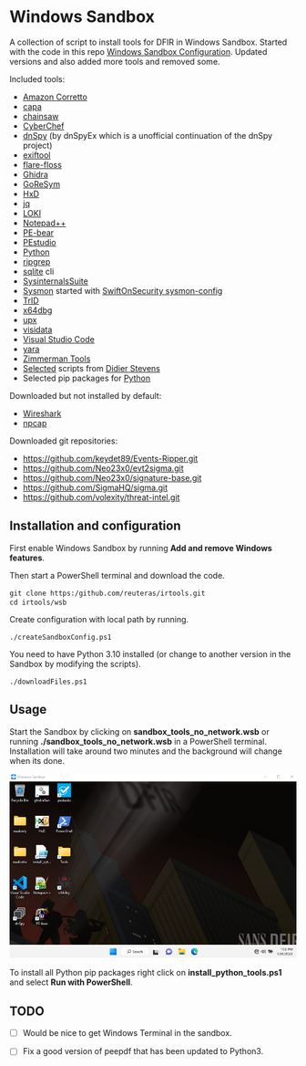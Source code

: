 # Windows Sandbox

A collection of script to install tools for DFIR in Windows Sandbox. Started with the code in this repo [Windows Sandbox Configuration][wsc]. Updated versions and also added more tools and removed some.

Included tools:

- [Amazon Corretto][amc]
- [capa][cap]
- [chainsaw][cha]
- [CyberChef][cyb]
- [dnSpy][dns] (by dnSpyEx which is a unofficial continuation of the dnSpy project)
- [exiftool][ext]
- [flare-floss][flf]
- [Ghidra][ghi]
- [GoReSym][grs]
- [HxD][hxd]
- [jq][jq]
- [LOKI][lok]
- [Notepad++][not]
- [PE-bear][peb]
- [PEstudio][pes]
- [Python][pyt]
- [ripgrep][rip]
- [sqlite][sql] cli
- [SysinternalsSuite][syi]
- [Sysmon][sym] started with [SwiftOnSecurity sysmon-config][sws]
- [TrID][tri]
- [x64dbg][xdb]
- [upx][upx]
- [visidata][vis]
- [Visual Studio Code][vsc]
- [yara][yar]
- [Zimmerman Tools][zim]
- [Selected][sdi] scripts from [Didier Stevens][dis]
- Selected pip packages for [Python][pip]

Downloaded but not installed by default:

- [Wireshark][wis]
- [npcap][npc]

Downloaded git repositories:

- https://github.com/keydet89/Events-Ripper.git
- https://github.com/Neo23x0/evt2sigma.git
- https://github.com/Neo23x0/signature-base.git
- https://github.com/SigmaHQ/sigma.git
- https://github.com/volexity/threat-intel.git

## Installation and configuration

First enable Windows Sandbox by running **Add and remove Windows features**.

Then start a PowerShell terminal and download the code.

	git clone https:/github.com/reuteras/irtools.git
	cd irtools/wsb

Create configuration with local path by running.

	./createSandboxConfig.ps1

You need to have Python 3.10 installed (or change to another version in the Sandbox by modifying the scripts).

	./downloadFiles.ps1

## Usage

Start the Sandbox by clicking on **sandbox_tools_no_network.wsb** or running **./sandbox_tools_no_network.wsb** in a PowerShell terminal. Installation will take around two minutes and the background will change when its done.

![Screen when installation is done](./resources/images/screen.png)

To install all Python pip packages right click on **install_python_tools.ps1** and select **Run with PowerShell**.

## TODO

- [ ] Would be nice to get Windows Terminal in the sandbox.
- [ ] Fix a good version of peepdf that has been updated to Python3.

  [amc]: https://docs.aws.amazon.com/corretto/
  [cap]: https://github.com/mandiant/capa
  [cha]: https://github.com/WithSecureLabs/chainsaw
  [cyb]: https://github.com/gchq/CyberChef
  [dis]: https://github.com/DidierStevens/DidierStevensSuite
  [dns]: https://github.com/dnSpyEx/dnSpy
  [ext]: https://exiftool.org/
  [flf]: https://github.com/mandiant/flare-floss
  [ghi]: https://github.com/NationalSecurityAgency/ghidra
  [grs]: https://github.com/mandiant/GoReSym
  [hxd]: https://mh-nexus.de/
  [jq]:  https://github.com/stedolan/jq
  [lok]: https://github.com/Neo23x0/Loki
  [not]: https://notepad-plus-plus.org/
  [npc]: https://npcap.com/
  [peb]: https://github.com/hasherezade/pe-bear
  [pes]: https://www.winitor.com/
  [pip]: ./resources/download/python.ps1
  [pyt]: https://python.org/
  [rip]: https://github.com/BurntSushi/ripgrep
  [sdi]: ./resources/download/didier.ps1
  [sql]: https://sqlite.org/
  [sws]: https://github.com/SwiftOnSecurity/sysmon-config
  [syi]: https://learn.microsoft.com/en-us/sysinternals/
  [sym]: https://learn.microsoft.com/en-us/sysinternals/downloads/sysmon
  [tri]: https://mark0.net/soft-trid-e.html
  [upx]: https://github.com/upx/upx
  [vis]: https://www.visidata.org/
  [vsc]: https://code.visualstudio.com/
  [wis]: https://wireshark.org/
  [wsc]: https://github.com/firefart/sandbox
  [xdb]: https://x64dbg.com/
  [yar]: https://github.com/VirusTotal/yara
  [zim]: https://github.com/EricZimmerman

